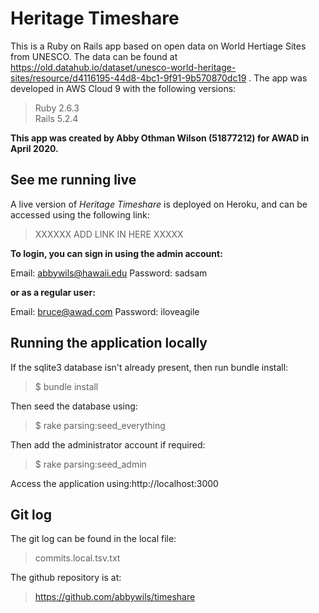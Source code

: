 # Heritage Timeshare ## 

This is a Ruby on Rails app based on open data on World Hertiage Sites from UNESCO. The data can be found at https://old.datahub.io/dataset/unesco-world-heritage-sites/resource/d4116195-44d8-4bc1-9f91-9b570870dc19 . The app was developed in AWS Cloud 9 with the following versions:

>Ruby 2.6.3  
>Rails 5.2.4

**This app was created by Abby Othman Wilson (51877212) for AWAD in April 2020.**




## See me running live ##

A live version of *Heritage Timeshare* is deployed on Heroku, and can be accessed using the following link:

> XXXXXX ADD LINK IN HERE XXXXX

**To login, you can sign in using the admin account:**

Email: abbywils@hawaii.edu
Password: sadsam

**or as a regular user:**

Email: bruce@awad.com
Password: iloveagile




## Running the application locally ##

If the sqlite3 database isn't already present, then run bundle install:

>$ bundle install

Then seed the database using:

>$ rake parsing:seed_everything

Then add the administrator account if required:

>$ rake parsing:seed_admin

Access the application using:http://localhost:3000




## Git log ##

The git log can be found in the local file:

> commits.local.tsv.txt 

The github repository is at:

> https://github.com/abbywils/timeshare


